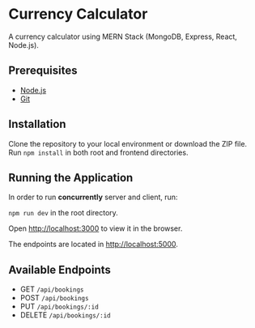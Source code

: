 # Currency Calculator

A currency calculator using MERN Stack (MongoDB, Express, React, Node.js).

## Prerequisites
* [Node.js](https://nodejs.org/en/)
* [Git](https://git-scm.com/)

## Installation
Clone the repository to your local environment or download the ZIP file.\
Run `npm install` in both root and frontend directories.

## Running the Application
In order to run **concurrently** server and client, run:

`npm run dev` in the root directory.

Open [http://localhost:3000](http://localhost:3000) to view it in the browser.

The endpoints are located in [http://localhost:5000](http://localhost:5000).

## Available Endpoints

- GET `/api/bookings`
- POST `/api/bookings`
- PUT `/api/bookings/:id`
- DELETE `/api/bookings/:id`